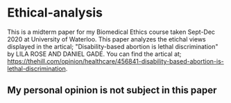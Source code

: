 # Ethical-analysis

This is a midterm paper for my Biomedical Ethics course taken Sept-Dec 2020 at University of Waterloo. This paper analyzes the etichal views displayed in the artical; "Disability-based abortion is lethal discrimination" by LILA ROSE AND DANIEL GADE. You can find the artical at; https://thehill.com/opinion/healthcare/456841-disability-based-abortion-is-lethal-discrimination. 

## My personal opinion is not subject in this paper ##
